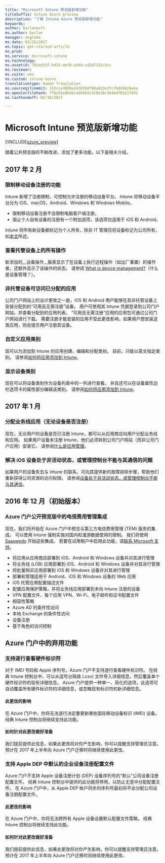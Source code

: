 ```yaml
---
title: "Microsoft Intune 预览版新增功能"
titleSuffix: Intune Azure preview
description: "了解 Intune Azure 预览版新增功能"
keywords: 
author: barlanmsft
ms.author: barlan
manager: angrobe
ms.date: 02/15/2017
ms.topic: get-started-article
ms.prod: 
ms.service: microsoft-intune
ms.technology: 
ms.assetid: 791ed23f-bd13-4ef0-a3dd-cd2d7332c5cc
ms.reviewer: 
ms.suite: ems
ms.custom: intune-azure
translationtype: Human Translation
ms.sourcegitcommit: 153cce3809e24303b8f88a833e2fc7bdd9428a4a
ms.openlocfilehash: ffbc91edbdec4abbb5c3c9e28c3b44df03117492
ms.lasthandoff: 02/18/2017

---
```


# <a name="whats-new-in-the-microsoft-intune-preview"></a>Microsoft Intune 预览版新增功能

[!INCLUDE[azure_preview](../includes/azure_preview.md)]

随着公共预览版的不断改进，添加了更多功能，以下是相关介绍。

## <a name="february-2017"></a>2017 年 2 月

### <a name="ability-to-restrict-mobile-device-enrollment---747600-795782--"></a>限制移动设备注册的功能<!--747600, 795782-->
Intune 新增了注册限制，可控制允许注册的移动设备平台。 Intune 将移动设备平台分为 iOS、macOS，Android、Windows 和 Windows Mobile。

* 限制移动设备注册不会限制电脑客户端注册。  
* 阻止个人自有设备的注册有一个附加选项，该选项仅适用于 iOS 和 Android。

Intune 将所有新设备都标记为个人所有，除非 IT 管理员将设备标记为公司所有，如[本文](https://docs.microsoft.com/en-us/intune/deploy-use/manage-corporate-owned-devices)所述。

### <a name="view-all-actions-on-managed-devices---677150--"></a>查看托管设备上的所有操作<!--677150-->
新添加的__设备操作__报表显示了在设备上执行远程操作（如出厂重置）的操作者，还额外显示了该操作的状态。 请参阅 [What is device management?](https://docs.microsoft.com/intune-azure/manage-devices/what-is)（什么是设备管理？）。

### <a name="non-managed-devices-can-access-assigned-apps---664691--"></a>非托管设备可访问已分配的应用<!--664691-->
公司门户网站上的设计更改之一是，iOS 和 Android 用户能够在其非托管设备上安装分配到的“可用且无需注册”设备。 用户可使用其 Intune 凭据登录到公司门户网站，并查看分配到的应用列表。 “可用且无需注册”应用的应用包可通过公司门户网站进行下载。 需要注册才能安装的应用不受此更改影响，如果用户想安装这类应用，则会提示用户注册其设备。

### <a name="custom-app-categories---748805--"></a>自定义应用类别<!--748805-->
现可以为添加到 Intune 的应用创建、编辑和分配类别。 目前，只能以英文指定类别。
请参阅[如何将应用添加到 Intune](/intune-azure/manage-apps/add-apps)。

### <a name="display-device-categories---814654--"></a>显示设备类别<!--814654-->
现在可以将设备类别作为设备列表中的一列进行查看。 并且还可以在设备属性边栏选项卡的属性部分编辑该类别。 请参阅[如何将应用添加到 Intune](/intune-azure/manage-apps/add-apps)。 

## <a name="january-2017"></a>2017 年 1 月

### <a name="assign-line-of-business-apps-whether-or-not-devices-are-enrolled---748823--"></a>分配业务线应用（无论设备是否注册）<!--748823-->
现在，无论用户的设备是否已注册 Intune，都可以从应用商店向用户分配业务线和应用。 如果用户设备未注册 Intune，他们必须转到公司门户网站（而非公司门户应用）安装它。 请参阅[什么是应用管理](/intune-azure/manage-apps/what-is-app-management)。

### <a name="resolve-issue-where-ios-devices-are-inactive-or-the-admin-console-cannot-communicate-with-them"></a>解决 iOS 设备处于非活动状态，或管理控制台不能与其通信的问题
如果用户的设备失去与 Intune 的联系，可向其提供新的故障排除步骤，帮助他们重新获得公司资源的访问权限。 请参阅[设备处于非活动状态，或管理控制台不能与其通信](/intune-azure/enroll-devices/troubleshoot-device-enrollment#devices-are-inactive-or-the-admin-console-cannot-communicate-with-them)。

## <a name="december-2016-initial-release"></a>2016 年 12 月（初始版本）

### <a name="telecom-expense-management-integration-in-public-preview-of-azure-portal--747605--"></a>Azure 门户公开预览版中的电信费用管理集成<!--747605-->
现在，我们将开始在 Azure 门户中预览与第三方电信费用管理 (TEM) 服务的集成。 可以使用 Intune 强制实施对国内和漫游数据使用的限制。 我们将使用 [Saaswedo](http://www.saaswedo.com) 开始这些集成。 若要在试用租户中启用此功能，请[联系 Microsoft 支持](https://docs.microsoft.com/intune/troubleshoot/how-to-get-support-for-microsoft-intune)。

- 将应用从应用商店部署到 iOS、Android 和 Windows 设备并对其进行管理
- 将业务线 (LOB) 应用部署到 iOS、Android 和 Windows 设备并对其进行管理
- 将批量购买应用部署到 iOS 和 Windows 设备并对其进行管理
- 部署和管理适用于 Android、iOS 和 Windows 设备的 Web 应用
- iOS 托管应用配置描述文件
- 配置应用保护策略，并将业务线应用部署到未向 Intune 注册的设备
- VPN 配置文件、每个应用 VPN、Wi-Fi、电子邮件和证书配置文件
- 相容性策略
- Azure AD 的条件性访问
- 本地 Exchange 的条件性访问
- 设备注册
- 基于角色的访问控制

## <a name="deprecated-features-in-the-azure-portal"></a>Azure 门户中的弃用功能

### <a name="support-for-row-by-row-review-of-hardware-identifiers"></a>支持逐行查看硬件标识符
对于 IMEI 号码和 Apple 序列号，Azure 门户不支持逐行查看硬件标识符。 在经典 Intune 控制台中，可以从逗号分隔值 (.csv) 文件导入详细信息，然后覆盖单个硬件标识符的现有详细信息。 Azure 门户提供一种单一、简化的选项，此选项可自动覆盖所有硬件标识符的详细信息，或忽略现有标识符的新详细信息。

#### <a name="how-this-affects-you"></a>此更改的影响
在 Azure 门户中，你将无法逐行决定要更新哪些国际移动设备标识 (IMEI) 设备。 经典 Intune 控制台将继续支持此功能。

#### <a name="how-to-get-ready-for-this-change"></a>如何针对此更改做好准备
我们提前提供此信息，如果此更改将对你产生影响，你可以提醒支持管理员注意。 预计在 2017 年上半年向 Azure 门户迁移时将继续使用此更改。


### <a name="support-for-default-corporate-device-enrollment-profiles-in-apple-dep"></a>支持 Apple DEP 中默认的企业设备注册配置文件
Azure 门户不支持 Apple 设备注册计划 (DEP) 设备序列号的“默认”公司设备注册配置文件。 经典 Intune 控制台中提供的此功能将停用，以防止无意中分配配置文件。 在 Azure 门户中，从 Apple DEP 帐户同步的序列号最初将不会分配公司设备注册配置文件。

#### <a name="how-this-affects-you"></a>此更改的影响
在 Azure 门户中，你将无法跨所有 Apple 设备设置默认配置文件策略。 经典 Intune 控制台将继续支持此功能。

#### <a name="how-to-get-ready-for-this-change"></a>如何针对此更改做好准备
我们提前提供此信息，如果此更改将对你产生影响，你可以提醒支持管理员注意。 预计在 2017 年上半年向 Azure 门户迁移时将继续使用此更改。

